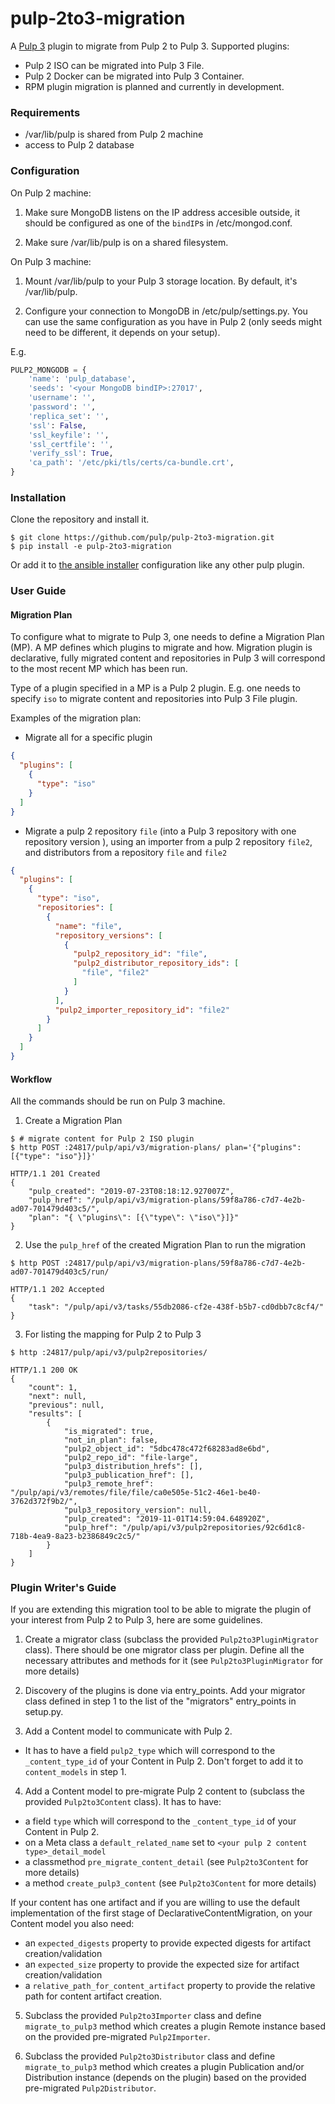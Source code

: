# pulp-2to3-migration

A [Pulp 3](https://pulpproject.org/) plugin to migrate from Pulp 2 to Pulp 3.
Supported plugins:
 - Pulp 2 ISO can be migrated into Pulp 3 File.
 - Pulp 2 Docker can be migrated into Pulp 3 Container.
 - RPM plugin migration is planned and currently in development. 

### Requirements

* /var/lib/pulp is shared from Pulp 2 machine
* access to Pulp 2 database

### Configuration
On Pulp 2 machine:

1. Make sure MongoDB listens on the IP address accesible outside, it should be configured as
one of the `bindIP`s in /etc/mongod.conf.

2. Make sure /var/lib/pulp is on a shared filesystem.


On Pulp 3 machine:
1. Mount /var/lib/pulp to your Pulp 3 storage location. By default, it's /var/lib/pulp.

2. Configure your connection to MongoDB in /etc/pulp/settings.py. You can use the same configuration
 as you have in Pulp 2 (only seeds might need to be different, it depends on your setup).

E.g.
```python
PULP2_MONGODB = {
    'name': 'pulp_database',
    'seeds': '<your MongoDB bindIP>:27017',
    'username': '',
    'password': '',
    'replica_set': '',
    'ssl': False,
    'ssl_keyfile': '',
    'ssl_certfile': '',
    'verify_ssl': True,
    'ca_path': '/etc/pki/tls/certs/ca-bundle.crt',
}
```

### Installation

Clone the repository and install it.
```
$ git clone https://github.com/pulp/pulp-2to3-migration.git
$ pip install -e pulp-2to3-migration
```

Or add it to [the ansible installer](https://github.com/pulp/ansible-pulp) configuration like any
 other pulp plugin.


### User Guide

#### Migration Plan

To configure what to migrate to Pulp 3, one needs to define a Migration Plan (MP).
A MP defines which plugins to migrate and how.
Migration plugin is declarative, fully migrated content and repositories in Pulp 3 will
 correspond to the most recent MP which has been run.
 
 Type of a plugin specified in a MP is a Pulp 2 plugin. E.g. one needs to specify `iso` to
  migrate content and repositories into Pulp 3 File plugin.
 
 Examples of the migration plan:
 
  - Migrate all for a specific plugin

```json
{
  "plugins": [
    {
      "type": "iso"
    }
  ]
}
```

  - Migrate a pulp 2 repository `file` (into a Pulp 3 repository with one repository version
  ), using an importer from a pulp 2
   repository `file2`, and
   distributors from a repository `file` and `file2`
   
```json
{
  "plugins": [
    {
      "type": "iso",
      "repositories": [
        {
          "name": "file",
          "repository_versions": [
            {
              "pulp2_repository_id": "file",
              "pulp2_distributor_repository_ids": [
                "file", "file2"
              ]
            }
          ],
          "pulp2_importer_repository_id": "file2"
        }
      ]
    }
  ]
}

```

#### Workflow

All the commands should be run on Pulp 3 machine.

1. Create a Migration Plan
```
$ # migrate content for Pulp 2 ISO plugin
$ http POST :24817/pulp/api/v3/migration-plans/ plan='{"plugins": [{"type": "iso"}]}'

HTTP/1.1 201 Created
{
    "pulp_created": "2019-07-23T08:18:12.927007Z",
    "pulp_href": "/pulp/api/v3/migration-plans/59f8a786-c7d7-4e2b-ad07-701479d403c5/",
    "plan": "{ \"plugins\": [{\"type\": \"iso\"}]}"
}

```

2. Use the ``pulp_href`` of the created Migration Plan to run the migration
```
$ http POST :24817/pulp/api/v3/migration-plans/59f8a786-c7d7-4e2b-ad07-701479d403c5/run/

HTTP/1.1 202 Accepted
{
    "task": "/pulp/api/v3/tasks/55db2086-cf2e-438f-b5b7-cd0dbb7c8cf4/"
}

```

3. For listing the mapping for Pulp 2 to Pulp 3
```
$ http :24817/pulp/api/v3/pulp2repositories/

HTTP/1.1 200 OK
{
    "count": 1,
    "next": null,
    "previous": null,
    "results": [
        {
            "is_migrated": true,
            "not_in_plan": false,
            "pulp2_object_id": "5dbc478c472f68283ad8e6bd",
            "pulp2_repo_id": "file-large",
            "pulp3_distribution_hrefs": [],
            "pulp3_publication_href": [],
            "pulp3_remote_href": "/pulp/api/v3/remotes/file/file/ca0e505e-51c2-46e1-be40-3762d372f9b2/",
            "pulp3_repository_version": null,
            "pulp_created": "2019-11-01T14:59:04.648920Z",
            "pulp_href": "/pulp/api/v3/pulp2repositories/92c6d1c8-718b-4ea9-8a23-b2386849c2c5/"
        }
    ]
}

```

### Plugin Writer's Guide

If you are extending this migration tool to be able to migrate the plugin of your interest
from Pulp 2 to Pulp 3, here are some guidelines.


1. Create a migrator class (subclass the provided `Pulp2to3PluginMigrator` class). There should be
 one migrator class per plugin. Define all the necessary attributes and methods for it (see
  `Pulp2to3PluginMigrator` for more details)

2. Discovery of the plugins is done via entry_points. Add your migrator class defined in step 1
 to the list of the "migrators" entry_points in setup.py.

3. Add a Content model to communicate with Pulp 2.
 - It has to have a field `pulp2_type` which will correspond to the `_content_type_id` of your Content
 in Pulp 2. Don't forget to add it to `content_models` in step 1.

4. Add a Content model to pre-migrate Pulp 2 content to (subclass the provided `Pulp2to3Content`
class). It has to have:
 - a field `type` which will correspond to the `_content_type_id` of your Content in Pulp 2.
 - on a Meta class a `default_related_name` set to `<your pulp 2 content type>_detail_model`
 - a classmethod `pre_migrate_content_detail` (see `Pulp2to3Content` for more details)
 - a method `create_pulp3_content` (see `Pulp2to3Content` for more details)

 If your content has one artifact and if you are willing to use the default implementation of the
 first stage of DeclarativeContentMigration, on your Content model you also need:
 - an `expected_digests` property to provide expected digests for artifact creation/validation
 - an `expected_size` property to provide the expected size for artifact creation/validation
 - a `relative_path_for_content_artifact` property to provide the relative path for content
 artifact creation.

5. Subclass the provided `Pulp2to3Importer` class and define `migrate_to_pulp3` method which
creates a plugin Remote instance based on the provided pre-migrated `Pulp2Importer`.

6. Subclass the provided `Pulp2to3Distributor` class and define `migrate_to_pulp3` method which
creates a plugin Publication and/or Distribution instance (depends on the plugin) based on the
provided pre-migrated `Pulp2Distributor`.
